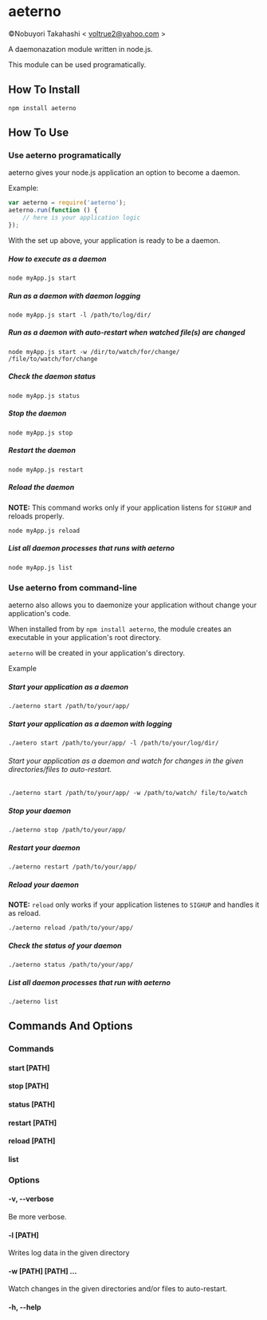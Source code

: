# aeterno

©Nobuyori Takahashi < voltrue2@yahoo.com >

A daemonazation module written in node.js.

This module can be used programatically.

## How To Install

```
npm install aeterno
```

## How To Use

### Use aeterno programatically

aeterno gives your node.js application an option to become a daemon.

Example:

```javascript
var aeterno = require('aeterno');
aeterno.run(function () {
	// here is your application logic
});
```

With the set up above, your application is ready to be a daemon.

##### How to execute as a daemon

```
node myApp.js start
```

##### Run as a daemon with daemon logging

```
node myApp.js start -l /path/to/log/dir/
```

##### Run as a daemon with auto-restart when watched file(s) are changed

```
node myApp.js start -w /dir/to/watch/for/change/ /file/to/watch/for/change
```

##### Check the daemon status

```
node myApp.js status
```

##### Stop the daemon

```
node myApp.js stop
```

##### Restart the daemon

```
node myApp.js restart
```

##### Reload the daemon

**NOTE:** This command works only if your application listens for `SIGHUP` and reloads properly.

```
node myApp.js reload
```

##### List all daemon processes that runs with aeterno

```
node myApp.js list
```

### Use aeterno from command-line

aeterno also allows you to daemonize your application without change your application's code.

When installed from by `npm install aeterno`, the module creates an executable in your application's root directory.

`aeterno` will be created in your application's directory.

Example

##### Start your application as a daemon

```
./aeterno start /path/to/your/app/
```

##### Start your application as a daemon with logging

```
./aetero start /path/to/your/app/ -l /path/to/your/log/dir/
```

###### Start your application as a daemon and watch for changes in the given directories/files to auto-restart.

```
./aeterno start /path/to/your/app/ -w /path/to/watch/ file/to/watch
```

##### Stop your daemon

```
./aeterno stop /path/to/your/app/
```

##### Restart your daemon

```
./aeterno restart /path/to/your/app/
```

##### Reload your daemon

**NOTE:** `reload` only works if your application listenes to `SIGHUP` and handles it as reload.

```
./aeterno reload /path/to/your/app/
```

##### Check the status of your daemon

```
./aeterno status /path/to/your/app/
```

##### List all daemon processes that run with aeterno

```
./aeterno list
```

## Commands And Options

### Commands

#### start [PATH]

#### stop [PATH]

#### status [PATH]

#### restart [PATH]

#### reload [PATH]

#### list

### Options

#### -v, --verbose

Be more verbose.

#### -l [PATH]

Writes log data in the given directory

#### -w [PATH] [PATH] ...

Watch changes in the given directories and/or files to auto-restart.

#### -h, --help

